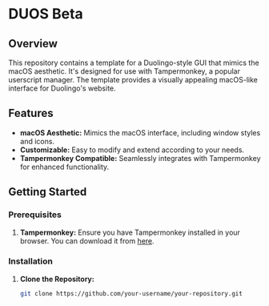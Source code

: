 # DUOS Beta

## Overview

This repository contains a template for a Duolingo-style GUI that mimics the macOS aesthetic. It's designed for use with Tampermonkey, a popular userscript manager. The template provides a visually appealing macOS-like interface for Duolingo's website.

## Features

- **macOS Aesthetic:** Mimics the macOS interface, including window styles and icons.
- **Customizable:** Easy to modify and extend according to your needs.
- **Tampermonkey Compatible:** Seamlessly integrates with Tampermonkey for enhanced functionality.

## Getting Started

### Prerequisites

1. **Tampermonkey:** Ensure you have Tampermonkey installed in your browser. You can download it from [here](https://www.tampermonkey.net/).

### Installation

1. **Clone the Repository:**

   ```bash
   git clone https://github.com/your-username/your-repository.git
